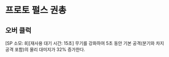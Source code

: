 # 프로토 펄스 권총

## 오버 클럭

[SP 소모: 8][재사용 대기 시간: 15초] 무기를 강화하여 5초 동안 기본 공격(분기와 차지 공격 포함)의 물리 대미지가 32% 증가한다.
